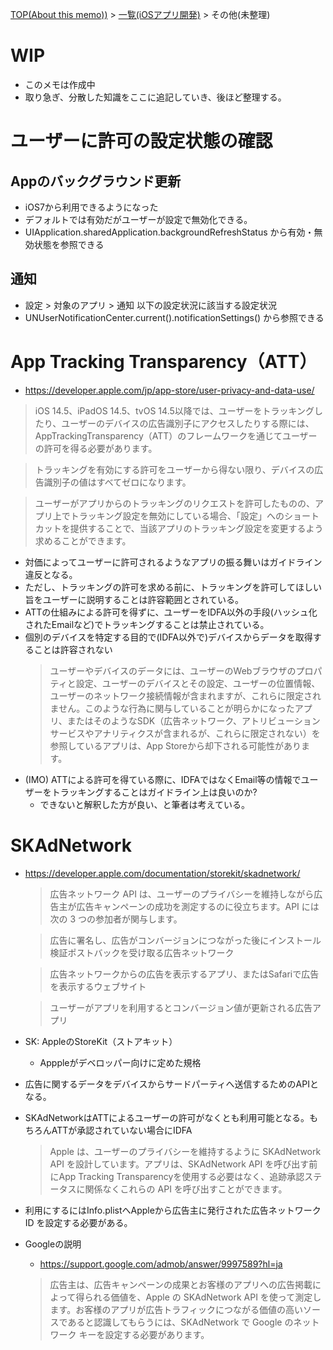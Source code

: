 [TOP(About this memo))](../README.md) > [一覧(iOSアプリ開発)](./README.md) > その他(未整理)



# WIP
* このメモは作成中
* 取り急ぎ、分散した知識をここに追記していき、後ほど整理する。

# ユーザーに許可の設定状態の確認
## Appのバックグラウンド更新
* iOS7から利用できるようになった
* デフォルトでは有効だがユーザーが設定で無効化できる。
* UIApplication.sharedApplication.backgroundRefreshStatus から有効・無効状態を参照できる
## 通知
* 設定 > 対象のアプリ > 通知 以下の設定状況に該当する設定状況
* UNUserNotificationCenter.current().notificationSettings() から参照できる


# App Tracking Transparency（ATT）
* https://developer.apple.com/jp/app-store/user-privacy-and-data-use/
> iOS 14.5、iPadOS 14.5、tvOS 14.5以降では、ユーザーをトラッキングしたり、ユーザーのデバイスの広告識別子にアクセスしたりする際には、AppTrackingTransparency（ATT）のフレームワークを通じてユーザーの許可を得る必要があります。

> トラッキングを有効にする許可をユーザーから得ない限り、デバイスの広告識別子の値はすべてゼロになります。

> ユーザーがアプリからのトラッキングのリクエストを許可したものの、アプリ上でトラッキング設定を無効にしている場合、「設定」へのショートカットを提供することで、当該アプリのトラッキング設定を変更するよう求めることができます。

* 対価によってユーザーに許可されるようなアプリの振る舞いはガイドライン違反となる。
* ただし、トラッキングの許可を求める前に、トラッキングを許可してほしい旨をユーザーに説明することは許容範囲とされている。
* ATTの仕組みによる許可を得ずに、ユーザーをIDFA以外の手段(ハッシュ化されたEmailなど)でトラッキングすることは禁止されている。
* 個別のデバイスを特定する目的で(IDFA以外で)デバイスからデータを取得することは許容されない
    > ユーザーやデバイスのデータには、ユーザーのWebブラウザのプロパティと設定、ユーザーのデバイスとその設定、ユーザーの位置情報、ユーザーのネットワーク接続情報が含まれますが、これらに限定されません。このような行為に関与していることが明らかになったアプリ、またはそのようなSDK（広告ネットワーク、アトリビューションサービスやアナリティクスが含まれるが、これらに限定されない）を参照しているアプリは、App Storeから却下される可能性があります。
* (IMO) ATTによる許可を得ている際に、IDFAではなくEmail等の情報でユーザーをトラッキングすることはガイドライン上は良いのか?
    * できないと解釈した方が良い、と筆者は考えている。

# SKAdNetwork
* https://developer.apple.com/documentation/storekit/skadnetwork/
    > 広告ネットワーク API は、ユーザーのプライバシーを維持しながら広告主が広告キャンペーンの成功を測定するのに役立ちます。API には次の 3 つの参加者が関与します。  

    > 広告に署名し、広告がコンバージョンにつながった後にインストール検証ポストバックを受け取る広告ネットワーク
    
    > 広告ネットワークからの広告を表示するアプリ、またはSafariで広告を表示するウェブサイト
    
    > ユーザーがアプリを利用するとコンバージョン値が更新される広告アプリ
* SK: AppleのStoreKit（ストアキット）
    * Apppleがデベロッパー向けに定めた規格
* 広告に関するデータをデバイスからサードパーティへ送信するためのAPIとなる。
* SKAdNetworkはATTによるユーザーの許可がなくとも利用可能となる。もちろんATTが承認されていない場合にIDFA
    > Apple は、ユーザーのプライバシーを維持するように SKAdNetwork API を設計しています。アプリは、SKAdNetwork API を呼び出す前にApp Tracking Transparencyを使用する必要はなく、追跡承認ステータスに関係なくこれらの API を呼び出すことができます。
* 利用にするにはInfo.plistへAppleから広告主に発行された広告ネットワークID を設定する必要がある。
* Googleの説明
    * https://support.google.com/admob/answer/9997589?hl=ja
    > 広告主は、広告キャンペーンの成果とお客様のアプリへの広告掲載によって得られる価値を、Apple の SKAdNetwork API を使って測定します。お客様のアプリが広告トラフィックにつながる価値の高いソースであると認識してもらうには、SKAdNetwork で Google のネットワーク キーを設定する必要があります。


